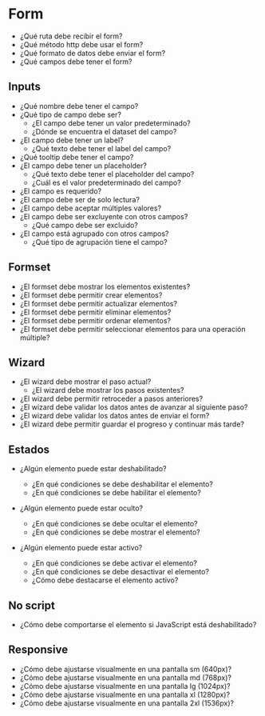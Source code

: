 # Form

- ¿Qué ruta debe recibir el form?
- ¿Qué método http debe usar el form?
- ¿Qué formato de datos debe enviar el form?
- ¿Qué campos debe tener el form?

## Inputs

- ¿Qué nombre debe tener el campo?
- ¿Qué tipo de campo debe ser?
  - ¿El campo debe tener un valor predeterminado?
  - ¿Dónde se encuentra el dataset del campo?
- ¿El campo debe tener un label?
  - ¿Qué texto debe tener el label del campo?
- ¿Qué tooltip debe tener el campo?
- ¿El campo debe tener un placeholder?
  - ¿Qué texto debe tener el placeholder del campo?
  - ¿Cuál es el valor predeterminado del campo?
- ¿El campo es requerido?
- ¿El campo debe ser de solo lectura?
- ¿El campo debe aceptar múltiples valores?
- ¿El campo debe ser excluyente con otros campos?
  - ¿Qué campo debe ser excluido?
- ¿El campo está agrupado con otros campos?
  - ¿Qué tipo de agrupación tiene el campo?

## Formset

- ¿El formset debe mostrar los elementos existentes?
- ¿El formset debe permitir crear elementos?
- ¿El formset debe permitir actualizar elementos?
- ¿El formset debe permitir eliminar elementos?
- ¿El formset debe permitir ordenar elementos?
- ¿El formset debe permitir seleccionar elementos para una operación múltiple?

## Wizard

- ¿El wizard debe mostrar el paso actual?
    - ¿El wizard debe mostrar los pasos existentes?
- ¿El wizard debe permitir retroceder a pasos anteriores?
- ¿El wizard debe validar los datos antes de avanzar al siguiente paso?
- ¿El wizard debe validar los datos antes de enviar el form?
- ¿El wizard debe permitir guardar el progreso y continuar más tarde?

## Estados

- ¿Algún elemento puede estar deshabilitado?
    - ¿En qué condiciones se debe deshabilitar el elemento?
    - ¿En qué condiciones se debe habilitar el elemento?

- ¿Algún elemento puede estar oculto?
    - ¿En qué condiciones se debe ocultar el elemento?
    - ¿En qué condiciones se debe mostrar el elemento?

- ¿Algún elemento puede estar activo?
    - ¿En qué condiciones se debe activar el elemento?
    - ¿En qué condiciones se debe desactivar el elemento?
    - ¿Cómo debe destacarse el elemento activo?

## No script

- ¿Cómo debe comportarse el elemento si JavaScript está deshabilitado?

## Responsive

- ¿Cómo debe ajustarse visualmente en una pantalla sm (640px)?
- ¿Cómo debe ajustarse visualmente en una pantalla md (768px)?
- ¿Cómo debe ajustarse visualmente en una pantalla lg (1024px)?
- ¿Cómo debe ajustarse visualmente en una pantalla xl (1280px)?
- ¿Cómo debe ajustarse visualmente en una pantalla 2xl (1536px)?